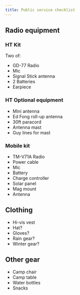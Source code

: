```yaml
---
title: Public service checklist
---
```


## Radio equipment

### HT Kit

Two of:

- GD-77 Radio
- Mic
- Signal Stick antenna
- 2 Batteries
- Earpiece

### HT Optional equipment

- Mini antenna
- Ed Fong roll-up antenna
- 30ft paracord
- Antenna mast
- Guy lines for mast

### Mobile kit

- TM-V71A Radio
- Power cable
- Mic
- Battery
- Charge controller
- Solar panel
- Mag mount
- Antenna

## Clothing

- Hi-vis vest
- Hat?
- Gloves?
- Rain gear?
- Winter gear?

## Other gear

- Camp chair
- Camp table
- Water bottles
- Snacks
